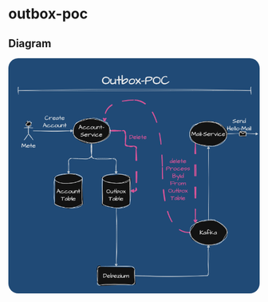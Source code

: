 # outbox-poc

## Diagram
<p align="center">
    <img src="png/diagram.png" alt="diagram" width="%100" height="%100" style="border-radius: 20px">
</p>
